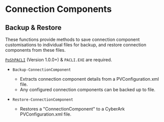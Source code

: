 # Connection Components

## Backup & Restore

These functions provide methods to save connection component customisations to individual files for backup, and restore connection components from these files.

[`PoShPACLI`](https://github.com/pspete/PoShPACLI) (Version 1.0.0+) & `PACLI.EXE` are required.

- `Backup-ConnectionComponent`
  - Extracts connection component details from a PVConfiguration.xml file.
  - Any configured connection components can be backed up to file.

- `Restore-ConnectionComponent`
  - Restores a "ConnectionComponent" to a CyberArk PVConfiguration.xml file.
